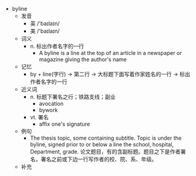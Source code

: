 - byline
  - 发音
    - 英 /'baɪlaɪn/
    - 美 /'baɪlaɪn/
  - 词义
    - n. 标出作者名字的一行
      - A byline is a line at the top of an article in a newspaper or magazine giving the author's name
  - 记忆
    - by + line(字行) → 第二行 → 大标题下面写着作家姓名的一行 → 标出作者名字的一行
  - 近义词
    - n. 标题下署名之行；铁路支线；副业
      - avocation
      - bywork
    - vt. 署名
      - affix one's signature
  - 例句
    - The thesis topic, some containing subtitle. Topic is under the byline, signed prior to or below a line the school, hospital, Department, grade. 论文题目，有的含副标题。题目之下是作者署名，署名之前或下边一行写作者的校、院、系、年级。
  - 补充